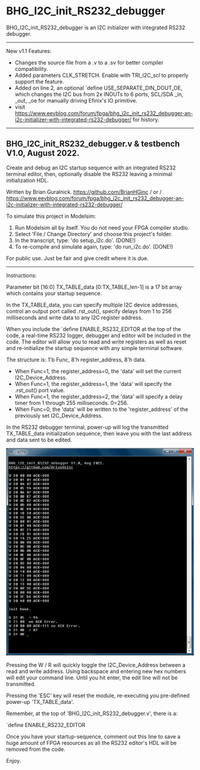 # BHG_I2C_init_RS232_debugger
BHG_I2C_init_RS232_debugger is an I2C initializer with integrated RS232 debugger.

***************************************************************************************************************
New v1.1 Features:
- Changes the source file from a .v to a .sv for better compiler compatibility.
- Added parameters CLK_STRETCH.  Enable with TRI_I2C_scl to properly support the feature.
- Added on line 2, an optional `define  USE_SEPARATE_DIN_DOUT_OE, which changes the I2C bus from 2x INOUTs to 6 ports, SCL/SDA _in, _out, _oe for manually driving Efinix's IO primitive.
- visit https://www.eevblog.com/forum/fpga/bhg_i2c_init_rs232_debugger-an-i2c-initializer-with-integrated-rs232-debugger/ for history.

***************************************************************************************************************
BHG_I2C_init_RS232_debugger.v & testbench  V1.0, August 2022.
---------------------------------------------------------------------------------------------------------------
Create and debug an I2C startup sequence with an integrated RS232 terminal editor,
then, optionally disable the RS232 leaving a minimal initialization HDL.

Written by Brian Guralnick.
https://github.com/BrianHGinc / or / https://www.eevblog.com/forum/fpga/bhg_i2c_init_rs232_debugger-an-i2c-initializer-with-integrated-rs232-debugger/


To simulate this project in Modelsim:
 1) Run Modelsim all by itself.  You do not need your FPGA compiler studio.
 2) Select 'File / Change Directory' and choose this project's folder.
 3) In the transcript, type:                'do setup_i2c.do'.  (DONE!)
 4) To re-compile and simulate again, type: 'do run_i2c.do'.    (DONE!)

For public use.  Just be fair and give credit where it is due.
***************************************************************************************************************

Instructions:

 Parameter bit [16:0] TX_TABLE_data [0:TX_TABLE_len-1] is a 17 bit array which contains your startup sequence.

 In the TX_TABLE_data, you can specify multiple I2C device addresses, control an output port called .rst_out(),
specify delays from 1 to 256 milliseconds and write data to any I2C register address.

 When you include the `define ENABLE_RS232_EDITOR at the top of the code, a real-time RS232 logger, debugger and
editor will be included in the code.  The editor will allow you to read and write registers as well as reset
and re-initialize the startup sequence with any simple terminal software.


The structure is: 1'b Func, 8'h register_address, 8'h data.

  - When Func=1, the register_address=0, the 'data' will set the current I2C_Device_Address.
  - When Func=1, the register_address=1, the 'data' will specify the .rst_out() port value.
  - When Func=1, the register_address=2, the 'data' will specify a delay timer from 1 through 255 milliseconds. 0=256.
  - When Func=0, the 'data' will be written to the 'register_address' of the previously set I2C_Device_Address.


 In the RS232 debugger terminal, power-up will log the transmitted TX_TABLE_data initialization sequence, then
leave you with the last address and data sent to be edited.

![plot](https://github.com/BrianHGinc/BHG_I2C_init_RS232_debugger/blob/main/screenshots/BHG_I2C_init_RS232_debugger_ss.png)

 Pressing the W / R will quickly toggle the I2C_Device_Address between a read and write address.
Using backspace and entering new hex numbers will edit your command line.  Until you hit enter,
the edit line will not be transmitted.

 Pressing the 'ESC' key will reset the module, re-executing you pre-defined power-up 'TX_TABLE_data'.


Remember, at the top of 'BHG_I2C_init_RS232_debugger.v', there is a:

`define  ENABLE_RS232_EDITOR

 Once you have your startup-sequence, comment out this line to save a huge amount of FPGA resources
as all the RS232 editor's HDL will be removed from the code.


Enjoy.
